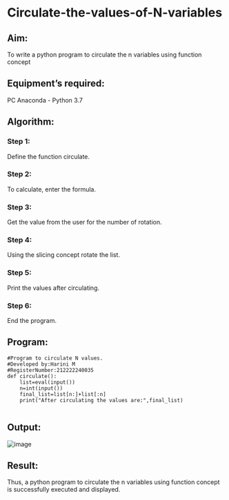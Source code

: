# Circulate-the-values-of-N-variables
## Aim:
To write a python program to circulate the n variables using function concept
## Equipment’s required:
PC
Anaconda - Python 3.7
## Algorithm: 
### Step 1:
Define the function circulate.

### Step 2:
To calculate, enter the formula.

### Step 3:
Get the value from the user for the number of rotation.

### Step 4:
Using the slicing concept rotate the list.

### Step 5:
Print the values after circulating.

### Step 6:
End the program.


## Program:
```
#Program to circulate N values.
#Developed by:Harini M
#RegisterNumber:212222240035
def circulate():
    list=eval(input())
    n=int(input())
    final_list=list[n:]+list[:n]
    print("After circulating the values are:",final_list)
    
  ```   
## Output:
![image](https://github.com/Harinimuthu17/Circulate-the-values-of-N-variables/assets/130278614/24a2a110-0512-4b22-8233-3753764d7493)


## Result:
Thus, a python program to circulate the n variables using function concept is successfully executed and displayed.

